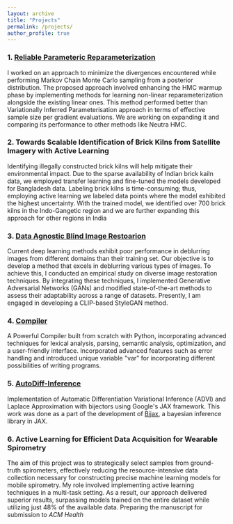 ```yaml
---
layout: archive
title: "Projects"
permalink: /projects/
author_profile: true
---
```


<!-- Project 1 -->
### 1. [Reliable Parameteric Reparameterization](https://madhav-kanda.github.io/blogs/posts/2023-07-21-wnr.html)

I worked on an approach to minimize the divergences encountered while performing Markov Chain Monte Carlo sampling from a posterior distribution. The proposed approach involved enhancing the HMC warmup phase by implementing methods for learning non-linear reparameterization alongside the existing linear ones. This method performed better than Variationally Inferred Parameterisation approach in terms of effective sample size per gradient evaluations. We are working on expanding it and comparing its performance to other methods like Neutra HMC.

### 2. Towards Scalable Identification of Brick Kilns from Satellite Imagery with Active Learning

Identifying illegally constructed brick kilns will help mitigate their environmental impact. Due to the sparse availability of Indian brick kailn data, we employed transfer learning and fine-tuned the models developed for Bangladesh data. Labeling brick kilns is time-consuming; thus, employing active learning we labeled data points where the model exhibited the highest uncertainty. With the trained model, we identified over 700 brick kilns in the Indo-Gangetic region and we are further expanding this approach for other regions in India

### 3. [Data Agnostic Blind Image Restoarion](https://github.com/Madhav-Kanda/DeblurGAN)

Current deep learning methods exhibit poor performance in deblurring images from different domains than their training set. Our objective is to develop a method that excels in deblurring various types of images. To achieve this, I conducted an empirical study on diverse image restoration techniques. By integrating these techniques, I implemented Generative Adversarial Networks (GANs) and modified state-of-the-art methods to assess their adaptability across a range of datasets. Presently, I am engaged in developing a CLIP-based StyleGAN method.

<!-- Project 2 -->
### 4. [Compiler](https://github.com/Madhav-Kanda/Compiler-Project)

A Powerful Compiler built from scratch with Python, incorporating advanced techniques for lexical analysis, parsing, semantic analysis, optimization, and a user-friendly interface. Incorporated advanced features such as error handling and introduced unique variable "var" for incorporating different possibilities of writing programs.


### 5. [AutoDiff-Inference](https://github.com/Madhav-Kanda/AutoDiff-Inference)

Implementation of Automatic Differentiation Variational Inference (ADVI) and Laplace Approximation with bijectors using Google's JAX framework. This work was done as a part of the development of [Bijax](https://github.com/patel-zeel/bijax), a bayesian inference library in JAX.

### 6. Active Learning for Efficient Data Acquisition for Wearable Spirometry
The aim of this project was to strategically select samples from ground-truth spirometers, effectively reducing the resource-intensive data collection necessary for constructing precise machine learning models for mobile spirometry. My role involved implementing active learning techniques in a multi-task setting. As a result, our approach delivered superior results, surpassing models trained on the entire dataset while utilizing just 48% of the available data. Preparing the manuscript for submission to *ACM Health*

